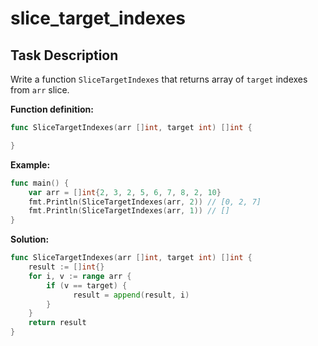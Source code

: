 # slice_target_indexes

## Task Description

Write a function `SliceTargetIndexes` that returns array of `target` indexes from `arr` slice.

**Function definition:**

```go
func SliceTargetIndexes(arr []int, target int) []int {

}
```

**Example:**

```go
func main() {
    var arr = []int{2, 3, 2, 5, 6, 7, 8, 2, 10}
    fmt.Println(SliceTargetIndexes(arr, 2)) // [0, 2, 7]
    fmt.Println(SliceTargetIndexes(arr, 1)) // []
}
```

**Solution:**

```go
func SliceTargetIndexes(arr []int, target int) []int {
    result := []int{}
    for i, v := range arr {
        if (v == target) {
        	  result = append(result, i)
        }
    }
    return result
}
```
